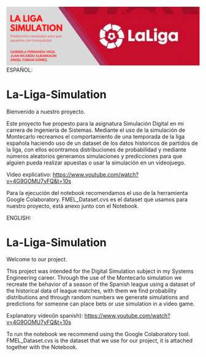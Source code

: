 ![Banner El Arte mas allá del Humano](LaLigaBanner.png)
ESPAÑOL:
# La-Liga-Simulation

Bienvenido a nuestro proyecto.

Este proyecto fue propesto para la asignatura Simulación Digital en mi carrera de Ingeniería de Sistemas. Mediante el uso de la simulación de Montecarlo recreamos el comportamiento de una temporada de la liga española haciendo uso de un dataset de los datos historicos de partidos de la liga, con ellos econtramos distribuciones de probabilidad y mediante números aleatorios generamos simulaciones y predicciones para que alguien pueda realizar apuestas o usar la simulación en un videojuego.

Video explicativo: https://www.youtube.com/watch?v=4G9GOMU7yFQ&t=10s

Para la ejecución del notebook recomendamos el uso de la herramienta Google Colaboratory.
FMEL_Dataset.cvs es el dataset que usamos para nuestro proyecto, está anexo junto con el Notebook.

ENGLISH:
# La-Liga-Simulation

Welcome to our project.

This project was intended for the Digital Simulation subject in my Systems Engineering career. Through the use of the Montecarlo simulation we recreate the behavior of a season of the Spanish league using a dataset of the historical data of league matches, with them we find probability distributions and through random numbers we generate simulations and predictions for someone can place bets or use simulation in a video game.

Explanatory video(in spanish): https://www.youtube.com/watch?v=4G9GOMU7yFQ&t=10s

To run the notebook we recommend using the Google Colaboratory tool.
FMEL_Dataset.cvs is the dataset that we use for our project, it is attached together with the Notebook.
